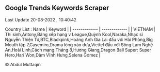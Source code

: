 

## Google Trends Keywords Scraper 
 
Last Update 20-08-2022 , 10:40:42

Country List :
 Name  | Keyword |
| ------------- | ------------- |
| VIETNAM | Thí sinh,Antony,Bảng xếp hạng v League,Quỳnh Kool,Naraka,Nhạc sĩ Nguyễn Thiện Tơ,BTC,Blackpink,Hoàng Anh Gia Lai đấu với Hải Phòng,Big Mouth tập 7,Casemiro,Drama lòng xào dưa,Viettel đấu với Sông Lam Nghệ An,Hoài Linh,Cách mạng Tháng 8,Hương Giang,Dragon Ball Super: Super Hero,Hari Won,Đàm Vĩnh Hưng,Selena Gomez |



© Abdul Muttaqin 
